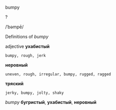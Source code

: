 bumpy

?

/ˈbəmpē/

Definitions of _bumpy_

adjective
**ухабистый**

    bumpy, rough, jerk
**неровный**

    uneven, rough, irregular, bumpy, rugged, ragged
**тряский**

    jerky, bumpy, jolty, shaky

_bumpy_
**бугристый**, **ухабистый**, **неровный**